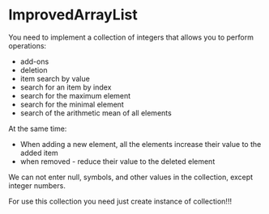 # ImprovedArrayList
You need to implement a collection of integers that allows you to perform operations:
- add-ons
- deletion
- item search by value
- search for an item by index
- search for the maximum element
- search for the minimal element
- search of the arithmetic mean of all elements

At the same time:
- When adding a new element, all the elements increase their value to the added item
- when removed - reduce their value to the deleted element

We can not enter null, symbols, and other values in the collection, except integer numbers.

For use this collection you need just create instance of collection!!!
